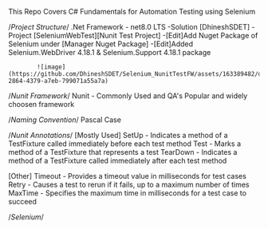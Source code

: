 This Repo Covers C# Fundamentals for Automation Testing using Selenium

/*Project Structure*/
.Net Framework - net8.0 LTS
-Solution [DhineshSDET]
  -Project [SeleniumWebTest][Nunit Test Project]
      -[Edit]Add Nuget Package of Selenium under [Manager Nuget Package]
        -[Edit]Added Selenium.WebDriver 4.18.1 & Selenium.Support 4.18.1 package
        
            ![image](https://github.com/DhineshSDET/Selenium_NunitTestFW/assets/163389482/dbebed17-2864-4379-a7eb-799071a55a7a)

/*Nunit Framework*/
Nunit - Commonly Used and QA's Popular and widely choosen framework

/*Naming Convention*/
Pascal Case 

/*Nunit Annotations*/
[Mostly Used]
SetUp - Indicates a method of a TestFixture called immediately before each test method
Test - Marks a method of a TestFixture that represents a test
TearDown - Indicates a method of a TestFixture called immediately after each test method

[Other]
Timeout - Provides a timeout value in milliseconds for test cases
Retry - Causes a test to rerun if it fails, up to a maximum number of times
MaxTime - Specifies the maximum time in milliseconds for a test case to succeed

/*Selenium*/
